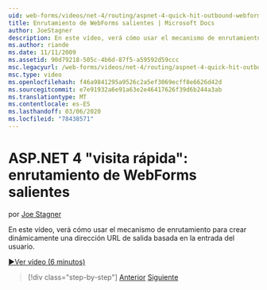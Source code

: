 ```yaml
---
uid: web-forms/videos/net-4/routing/aspnet-4-quick-hit-outbound-webforms-routing
title: Enrutamiento de WebForms salientes | Microsoft Docs
author: JoeStagner
description: En este vídeo, verá cómo usar el mecanismo de enrutamiento para crear dinámicamente una dirección URL de salida basada en la entrada del usuario.
ms.author: riande
ms.date: 11/11/2009
ms.assetid: 90d79218-505c-4b6d-87f5-a59592d59ccc
msc.legacyurl: /web-forms/videos/net-4/routing/aspnet-4-quick-hit-outbound-webforms-routing
msc.type: video
ms.openlocfilehash: f46a9841295a9526c2a5ef3069ecff8e6626d42d
ms.sourcegitcommit: e7e91932a6e91a63e2e46417626f39d6b244a3ab
ms.translationtype: MT
ms.contentlocale: es-ES
ms.lasthandoff: 03/06/2020
ms.locfileid: "78438571"
---
```

# <a name="aspnet-4-quick-hit---outbound-webforms-routing"></a>ASP.NET 4 "visita rápida": enrutamiento de WebForms salientes

por [Joe Stagner](https://github.com/JoeStagner)

En este vídeo, verá cómo usar el mecanismo de enrutamiento para crear dinámicamente una dirección URL de salida basada en la entrada del usuario. 

[&#9654;Ver vídeo (6 minutos)](https://channel9.msdn.com/Blogs/ASP-NET-Site-Videos/aspnet-4-quick-hit-outbound-webforms-routing)

> [!div class="step-by-step"]
> [Anterior](aspnet-4-quick-hit-declarative-webforms-routing.md)
> [Siguiente](how-do-i-use-routing-with-aspnet-web-forms.md)
